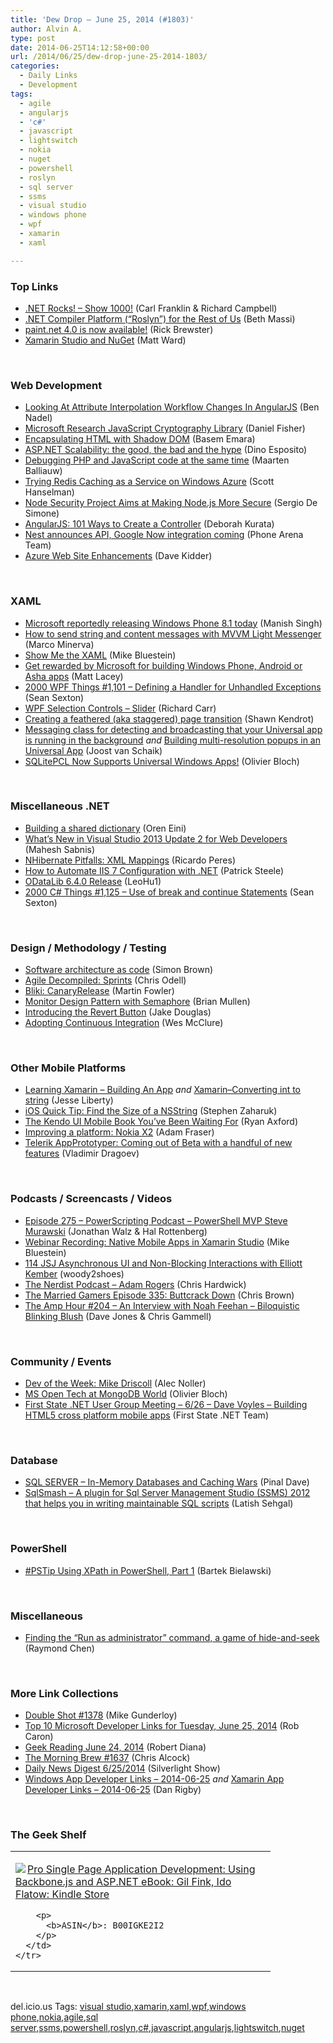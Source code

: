 ```yaml
---
title: 'Dew Drop – June 25, 2014 (#1803)'
author: Alvin A.
type: post
date: 2014-06-25T14:12:58+00:00
url: /2014/06/25/dew-drop-june-25-2014-1803/
categories:
  - Daily Links
  - Development
tags:
  - agile
  - angularjs
  - 'c#'
  - javascript
  - lightswitch
  - nokia
  - nuget
  - powershell
  - roslyn
  - sql server
  - ssms
  - visual studio
  - windows phone
  - wpf
  - xamarin
  - xaml

---
```

### <a name="top"></a>Top Links

  * <a href="http://www.dotnetrocks.com/default.aspx?ShowNum=1000" target="_blank">.NET Rocks! &#8211; Show 1000!</a> (Carl Franklin & Richard Campbell)
  * <a href="http://blogs.msdn.com/b/csharpfaq/archive/2014/06/24/net-compiler-platform-quot-roslyn-quot-for-the-rest-of-us.aspx" target="_blank">.NET Compiler Platform (&#8220;Roslyn&#8221;) for the Rest of Us</a> (Beth Massi)
  * <a href="http://blog.getpaint.net/2014/06/24/paint-net-4-0-is-now-available/" target="_blank">paint.net 4.0 is now available!</a> (Rick Brewster)
  * <a href="http://blog.xamarin.com/xamarin-studio-and-nuget/" target="_blank">Xamarin Studio and NuGet</a> (Matt Ward)

&nbsp;

### <a name="web"></a>Web Development

  * <a href="http://www.bennadel.com/blog/2650-looking-at-attribute-interpolation-workflow-changes-in-angularjs.htm" target="_blank">Looking At Attribute Interpolation Workflow Changes In AngularJS</a> (Ben Nadel)
  * <a href="http://lennybacon.com/post/2014/06/24/microsoft-research-javascript-cryptography-library" target="_blank">Microsoft Research JavaScript Cryptography Library</a> (Daniel Fisher)
  * <a href="http://blog.falafel.com/Blogs/BasemEmara/basem-emara/2014/06/25/encapsulating-html-with-shadow-dom" target="_blank">Encapsulating HTML with Shadow DOM</a> (Basem Emara)
  * <a href="https://www.simple-talk.com/dotnet/asp.net/asp.net-scalability-the-good,-the-bad-and-the-hype/" target="_blank">ASP.NET Scalability: the good, the bad and the hype</a> (Dino Esposito)
  * <a href="http://blog.jetbrains.com/phpstorm/2014/06/debugging-php-and-javascript-code-at-the-same-time/" target="_blank">Debugging PHP and JavaScript code at the same time</a> (Maarten Balliauw)
  * <a href="http://feeds.hanselman.com/~/67353191/0/scotthanselman~Trying-Redis-Caching-as-a-Service-on-Windows-Azure.aspx" target="_blank">Trying Redis Caching as a Service on Windows Azure</a> (Scott Hanselman)
  * <a href="http://www.infoq.com/news/2014/06/nodejs-security-project?utm_campaign=infoq_content&utm_source=infoq&utm_medium=feed&utm_term=global" target="_blank">Node Security Project Aims at Making Node.js More Secure</a> (Sergio De Simone)
  * <a href="http://msmvps.com/blogs/deborahk/archive/2014/06/24/angularjs-101-ways-to-create-a-controller.aspx" target="_blank">AngularJS: 101 Ways to Create a Controller</a> (Deborah Kurata)
  * <a href="http://feedproxy.google.com/~r/phonearena/ySoL/~3/QMFsyXNJYk4/Nest-announces-API-Google-Now-integration-coming_id57457" target="_blank">Nest announces API, Google Now integration coming</a> (Phone Arena Team)
  * <a href="http://blogs.msdn.com/b/lightswitch/archive/2014/06/24/azure-web-site-enhancements.aspx" target="_blank">Azure Web Site Enhancements</a> (Dave Kidder)

&nbsp;

### <a name="silverlight"></a>XAML

  * <a href="http://feedproxy.google.com/~r/winbetadotorg/~3/Y9_3kUobLSI/microsoft-reportedly-releasing-windows-phone-81-today" target="_blank">Microsoft reportedly releasing Windows Phone 8.1 today</a> (Manish Singh)
  * <a href="http://marcominerva.wordpress.com/2014/06/25/how-to-send-string-and-content-messages-with-mvvm-light-messenger/" target="_blank">How to send string and content messages with MVVM Light Messenger</a> (Marco Minerva)
  * <a href="http://blog.xamarin.com/show-me-the-xaml/" target="_blank">Show Me the XAML</a> (Mike Bluestein)
  * <a href="http://feedproxy.google.com/~r/MattLacey/~3/wQgcoFlpz8w/get-rewarded-by-microsoft-for-building.html" target="_blank">Get rewarded by Microsoft for building Windows Phone, Android or Asha apps</a> (Matt Lacey)
  * <a href="http://wpf.2000things.com/2014/06/25/1101-defining-a-handler-for-unhandled-exceptions/" target="_blank">2000 WPF Things #1,101 – Defining a Handler for Unhandled Exceptions</a> (Sean Sexton)
  * <a href="http://feedproxy.google.com/~r/BlackwaspLatestAdditions/~3/B23afMN7AWY/RSSLanding.aspx" target="_blank">WPF Selection Controls &#8211; Slider</a> (Richard Carr)
  * <a href="http://www.visuallylocated.com/post/2014/06/25/Creating-a-feathered-(aka-staggered)-page-transition.aspx" target="_blank">Creating a feathered (aka staggered) page transition</a> (Shawn Kendrot)
  * <a href="http://feedproxy.google.com/~r/blogspot/dotnetbyexample/~3/Pu6mR5hfbaI/messaging-class-for-detecting-and.html" target="_blank">Messaging class for detecting and broadcasting that your Universal app is running in the background</a> _and_ <a href="http://feedproxy.google.com/~r/blogspot/dotnetbyexample/~3/FAV1P2MUc6k/building-multi-resolution-popups-in.html" target="_blank">Building multi-resolution popups in an Universal App</a> (Joost van Schaik)
  * <a href="http://msopentech.com/blog/2014/06/24/sqlitepcl-now-supports-universal-windows-apps/" target="_blank">SQLitePCL Now Supports Universal Windows Apps!</a> (Olivier Bloch)

&nbsp;

### <a name="dotnet"></a>Miscellaneous .NET

  * <a href="http://feedproxy.google.com/~r/AyendeRahien/~3/fzava1xTcok/building-a-shared-dictionary" target="_blank">Building a shared dictionary</a> (Oren Eini)
  * <a href="http://feedproxy.google.com/~r/netCurryRecentArticles/~3/7VhAAZUq_WQ/ShowArticle.aspx" target="_blank">What’s New in Visual Studio 2013 Update 2 for Web Developers</a> (Mahesh Sabnis)
  * <a href="http://weblogs.asp.net:80/ricardoperes/nhibernate-pitfalls-xml-mappings" target="_blank">NHibernate Pitfalls: XML Mappings</a> (Ricardo Peres)
  * <a href="http://visualstudiomagazine.com/articles/2014/06/01/automating-iis-7.aspx" target="_blank">How to Automate IIS 7 Configuration with .NET</a> (Patrick Steele)
  * <a href="http://blogs.msdn.com/b/odatateam/archive/2014/06/24/odatalib-6-4-0-release.aspx" target="_blank">ODataLib 6.4.0 Release</a> (LeoHu1)
  * <a href="http://csharp.2000things.com/2014/06/25/1125-use-of-break-and-continue-statements/" target="_blank">2000 C# Things #1,125 – Use of break and continue Statements</a> (Sean Sexton)

&nbsp;

### <a name="design"></a>Design / Methodology / Testing

  * <a href="http://www.codingthearchitecture.com/2014/06/24/software_architecture_as_code.html" target="_blank">Software architecture as code</a> (Simon Brown)
  * <a href="http://feeds.dzone.com/~r/zones/agile/~3/OohuWI4iFfk/agile-decompiled-sprints" target="_blank">Agile Decompiled: Sprints</a> (Chris Odell)
  * <a href="http://martinfowler.com/bliki/CanaryRelease.html" target="_blank">Bliki: CanaryRelease</a> (Martin Fowler)
  * <a href="http://formatexception.com/2014/06/monitor-design-pattern-with-semaphore/" target="_blank">Monitor Design Pattern with Semaphore</a> (Brian Mullen)
  * <a href="https://github.com/blog/1857-introducing-the-revert-button" target="_blank">Introducing the Revert Button</a> (Jake Douglas)
  * <a href="http://www.wesmcclure.com/adopting-continuous-integration/" target="_blank">Adopting Continuous Integration</a> (Wes McClure)

&nbsp;

### <a name="mobile"></a>Other Mobile Platforms

  * <a href="http://blog.falafel.com/Blogs/jesseliberty/jesse-liberty/2014/06/24/learning-xamarin---building-an-app" target="_blank">Learning Xamarin &#8211; Building An App</a> _and_ <a href="http://feedproxy.google.com/~r/JesseLiberty-SilverlightGeek/~3/74n7l-nHZy4/" target="_blank">Xamarin–Converting int to string</a> (Jesse Liberty)
  * <a href="http://www.infragistics.com/community/blogs/stevez/archive/2014/06/24/ios-quick-tip-find-the-size-of-a-string.aspx" target="_blank">iOS Quick Tip: Find the Size of a NSString</a> (Stephen Zaharuk)
  * <a href="http://blog.falafel.com/Blogs/ryanaxford/ryan-axford/2014/06/24/the-kendo-ui-mobile-book-youve-been-waiting-for" target="_blank">The Kendo UI Mobile Book You&#8217;ve Been Waiting For</a> (Ryan Axford)
  * <a href="http://feedproxy.google.com/~r/Conversations-Posts/~3/Q_Qa6mLXrz8/" target="_blank">Improving a platform: Nokia X2</a> (Adam Fraser)
  * <a href="http://feedproxy.google.com/~r/Telerik/~3/8JThb-9hKzg/telerik-appprototyper-handful-of-new-features" target="_blank">Telerik AppPrototyper: Coming out of Beta with a handful of new features</a> (Vladimir Dragoev)

&nbsp;

### <a name="podcasts"></a>Podcasts / Screencasts / Videos

  * <a href="http://feedproxy.google.com/~r/Powerscripting/~3/kh4lt7n8h6s/episode-275-powerscripting-podcast-powershell-mvp-steve-murawski" target="_blank">Episode 275 &#8211; PowerScripting Podcast &#8211; PowerShell MVP Steve Murawski</a> (Jonathan Walz & Hal Rottenberg)
  * <a href="http://blog.xamarin.com/webinar-recording-native-mobile-apps-in-xamarin-studio/" target="_blank">Webinar Recording: Native Mobile Apps in Xamarin Studio</a> (Mike Bluestein)
  * <a href="http://javascriptjabber.com/114-jsj-asynchronous-ui-and-non-blocking-interactions-with-elliott-kember/" target="_blank">114 JSJ Asynchronous UI and Non-Blocking Interactions with Elliott Kember</a> (woody2shoes)
  * <a href="http://nerdist.libsyn.com/adam-rogers" target="_blank">The Nerdist Podcast &#8211; Adam Rogers</a> (Chris Hardwick)
  * <a href="http://www.themarriedgamers.net/the-married-gamers-episode-335-buttcrack-down/" target="_blank">The Married Gamers Episode 335: Buttcrack Down</a> (Chris Brown)
  * <a href="http://feedproxy.google.com/~r/TheAmpHour/~3/3ywf9-x5ODI/" target="_blank">The Amp Hour #204 – An Interview with Noah Feehan – Biloquistic Blinking Blush</a> (Dave Jones & Chris Gammell)

&nbsp;

### <a name="events"></a>Community / Events

  * <a href="http://feeds.dzone.com/~r/zones/architects/~3/VnH0KlnaRvs/dev-week-mike-driscoll" target="_blank">Dev of the Week: Mike Driscoll</a> (Alec Noller)
  * <a href="http://msopentech.com/blog/2014/06/24/ms-open-tech-mongodb-world/" target="_blank">MS Open Tech at MongoDB World</a> (Olivier Bloch)
  * <a href="http://firststatedot.net/" target="_blank">First State .NET User Group Meeting &#8211; 6/26 &#8211; Dave Voyles &#8211; Building HTML5 cross platform mobile apps</a> (First State .NET Team)

&nbsp;

### <a name="sql"></a>Database

  * <a href="http://blog.sqlauthority.com/2014/06/25/sql-server-in-memory-databases-and-caching-wars/" target="_blank">SQL SERVER – In-Memory Databases and Caching Wars</a> (Pinal Dave)
  * <a href="http://www.sqlsmash.com/" target="_blank">SqlSmash &#8211; A plugin for Sql Server Management Studio (SSMS) 2012 that helps you in writing maintainable SQL scripts</a> (Latish Sehgal)

&nbsp;

### <a name="ps"></a>PowerShell

  * <a href="http://www.powershellmagazine.com/2014/06/24/pstip-using-xpath-in-powershell-part-1/" target="_blank">#PSTip Using XPath in PowerShell, Part 1</a> (Bartek Bielawski)

&nbsp;

### <a name="misc"></a>Miscellaneous

  * <a href="http://blogs.msdn.com/b/oldnewthing/archive/2014/06/24/10536679.aspx" target="_blank">Finding the &#8220;Run as administrator&#8221; command, a game of hide-and-seek</a> (Raymond Chen)

&nbsp;

### <a name="links"></a>More Link Collections

  * <a href="http://afreshcup.com/home/2014/6/25/double-shot-1378.html" target="_blank">Double Shot #1378</a> (Mike Gunderloy)
  * <a href="http://blogs.msdn.com/b/robcaron/archive/2014/06/24/top-10-microsoft-developer-links-for-tuesday-june-25-2014.aspx" target="_blank">Top 10 Microsoft Developer Links for Tuesday, June 25, 2014</a> (Rob Caron)
  * <a href="http://feeds.regulargeek.com/~r/RegularGeek/~3/oyNkdVMis7M/" target="_blank">Geek Reading June 24, 2014</a> (Robert Diana)
  * <a href="http://feedproxy.google.com/~r/ReflectivePerspective/~3/Dbm24-271aQ/" target="_blank">The Morning Brew #1637</a> (Chris Alcock)
  * <a href="http://feedproxy.google.com/~r/silverlightshow/~3/hFeOUqlZdPE/Daily-News-Digest-6-25-2014.aspx" target="_blank">Daily News Digest 6/25/2014</a> (Silverlight Show)
  * <a href="http://windowsappdev.com/2014/06/windows-app-developer-links-2014-06-25/" target="_blank">Windows App Developer Links &#8211; 2014-06-25</a> _and_ <a href="http://xamarinappdev.com/2014/06/xamarin-app-developer-links-2014-06-25/" target="_blank">Xamarin App Developer Links &#8211; 2014-06-25</a> (Dan Rigby)

&nbsp;

### <a name="shelf"></a>The Geek Shelf

<div id="scid:7dc1bd33-94bd-46fd-a20b-0131235bcd47:015a541a-dbe2-450e-94e0-39bde9e8042b" class="wlWriterEditableSmartContent" style="float: none; padding-bottom: 0px; padding-top: 0px; padding-left: 0px; margin: 0px; display: inline; padding-right: 0px">
  <table cellspacing="0" cellpadding="2" width="400" border="0" unselectable="on">
    <tr>
      <td valign="top" width="400">
        <p>
          <a title="Pro Single Page Application Development: Using Backbone.js and ASP.NET eBook: Gil Fink, Ido Flatow: Kindle Store" href="http://www.amazon.com/exec/obidos/ASIN/B00IGKE2I2/alvinashcraft-20"><img data-recalc-dims="1" decoding="async" src="https://i0.wp.com/images.amazon.com/images/P/B00IGKE2I2.01.MZZZZZZZ.jpg?w=660" border="0" align="left" style="float:left" />Pro Single Page Application Development: Using Backbone.js and ASP.NET eBook: Gil Fink, Ido Flatow: Kindle Store</a>
        </p>
        
        <p>
          <b>ASIN</b>: B00IGKE2I2
        </p>
      </td>
    </tr>
  </table>
</div>

&nbsp;

<div id="scid:0767317B-992E-4b12-91E0-4F059A8CECA8:8438a78a-4d0f-409f-8b39-ef7fa22b1213" class="wlWriterEditableSmartContent" style="float: none; padding-bottom: 0px; padding-top: 0px; padding-left: 0px; margin: 0px; display: inline; padding-right: 0px">
  del.icio.us Tags: <a href="http://del.icio.us/popular/visual+studio" rel="tag">visual studio</a>,<a href="http://del.icio.us/popular/xamarin" rel="tag">xamarin</a>,<a href="http://del.icio.us/popular/xaml" rel="tag">xaml</a>,<a href="http://del.icio.us/popular/wpf" rel="tag">wpf</a>,<a href="http://del.icio.us/popular/windows+phone" rel="tag">windows phone</a>,<a href="http://del.icio.us/popular/nokia" rel="tag">nokia</a>,<a href="http://del.icio.us/popular/agile" rel="tag">agile</a>,<a href="http://del.icio.us/popular/sql+server" rel="tag">sql server</a>,<a href="http://del.icio.us/popular/ssms" rel="tag">ssms</a>,<a href="http://del.icio.us/popular/powershell" rel="tag">powershell</a>,<a href="http://del.icio.us/popular/roslyn" rel="tag">roslyn</a>,<a href="http://del.icio.us/popular/c%23" rel="tag">c#</a>,<a href="http://del.icio.us/popular/javascript" rel="tag">javascript</a>,<a href="http://del.icio.us/popular/angularjs" rel="tag">angularjs</a>,<a href="http://del.icio.us/popular/lightswitch" rel="tag">lightswitch</a>,<a href="http://del.icio.us/popular/nuget" rel="tag">nuget</a>
</div>